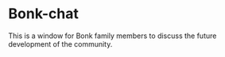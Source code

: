 # Bonk-chat
This is a window for Bonk family members to discuss the future development of the community.
